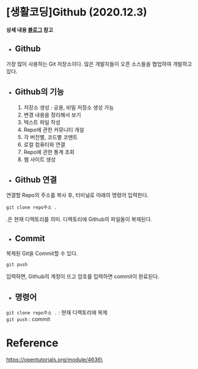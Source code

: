 # [생활코딩]Github (2020.12.3)  
  
**상세 내용 [블로그](https://greedysiru.tistory.com/9?category=860703) 참고**  
  
* ## Github  
가장 많이 사용하는 Git 저장소이다. 많은 개발자들이 오픈 소스들을 협업하여 개발하고 있다.
  
* ## Github의 기능  
  1. 저장소 생성 : 공용, 비밀 저장소 생성 가능  
  1. 변경 내용을 정리해서 보기  
  1. 텍스트 파일 작성  
  1. Repo에 관한 커뮤니티 개설  
  1. 각 버전별, 코드별 코멘트  
  1. 로컬 컴퓨터와 연결  
  1. Repo에 관한 통계 조회  
  1. 웹 사이트 생성  

* ## Github 연결  
연결할 Repo의 주소를 복사 후, 터미널로 아래의 명령어 입력한다.
```posix
git clone repo주소 .
```
.은 현재 디렉토리를 의미. 디렉토리에 Github의 파일들이 복제된다. 
  
* ## Commit
  
복제된 Git을 Commit할 수 있다.
```posix
git push
```
입력하면, Github의 계정이 뜨고 암호를 입력하면 commit이 완료된다.  
  
* ## 명령어
`git clone repo주소 .` : 현재 디렉토리에 복제  
`git push` : commit  






# Reference
https://opentutorials.org/module/4636\